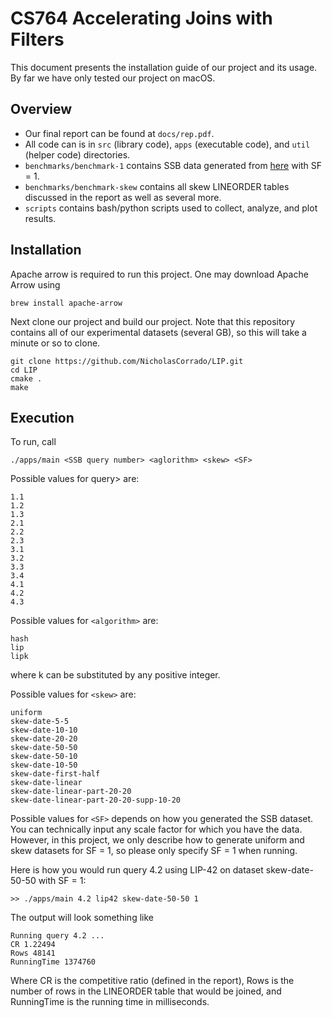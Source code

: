 # CS764 Accelerating Joins with Filters

This document presents the installation guide of our project and its usage. By far we have only tested our project on macOS.

## Overview

* Our final report can be found at `docs/rep.pdf`.
* All code can is in `src` (library code), `apps` (executable code), and `util` (helper code) directories.
* `benchmarks/benchmark-1` contains SSB data generated from [here](https://github.com/UWQuickstep/SQL-benchmark-data-generator/tree/master/ssbgen) with SF = 1.
* `benchmarks/benchmark-skew` contains all skew LINEORDER tables discussed in the report as well as several more.
* `scripts` contains bash/python scripts used to collect, analyze, and plot results.

## Installation

Apache arrow is required to run this project. One may download Apache Arrow using

```
brew install apache-arrow
```

Next clone our project and build our project. 
Note that this repository contains all of our experimental datasets (several GB),
so this will take a minute or so to clone.

```
git clone https://github.com/NicholasCorrado/LIP.git
cd LIP
cmake .
make
```


## Execution
To run, call

```
./apps/main <SSB query number> <aglorithm> <skew> <SF> 
```

Possible values for query> are:
  
```
1.1
1.2
1.3
2.1
2.2
2.3
3.1
3.2
3.3
3.4
4.1
4.2
4.3
```

Possible values for `<algorithm>` are:
  
```
hash
lip
lipk
```

where k can be substituted by any positive integer.

Possible values for `<skew>` are:

```
uniform
skew-date-5-5
skew-date-10-10
skew-date-20-20
skew-date-50-50
skew-date-50-10
skew-date-10-50
skew-date-first-half
skew-date-linear
skew-date-linear-part-20-20
skew-date-linear-part-20-20-supp-10-20
```

Possible values for `<SF>` depends on how you generated the SSB dataset. You can technically input any scale factor for which you have the data. However, in this project, we only describe how to generate uniform and skew datasets for SF = 1, so please only specify SF = 1 when running.

Here is how you would run query 4.2 using LIP-42 on dataset skew-date-50-50 with SF = 1:

```
>> ./apps/main 4.2 lip42 skew-date-50-50 1
```

The output will look something like 

```
Running query 4.2 ...
CR 1.22494
Rows 48141
RunningTime 1374760
```

Where CR is the competitive ratio (defined in the report), Rows is the number of rows in the LINEORDER table that would be joined, and RunningTime is the running time in milliseconds.

